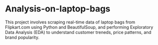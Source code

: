 # Analysis-on-laptop-bags
This project involves scraping real-time data of laptop bags from Flipkart.com using Python and BeautifulSoup, and performing Exploratory Data Analysis (EDA) to understand customer treneds, price patterns, and brand popularity.
